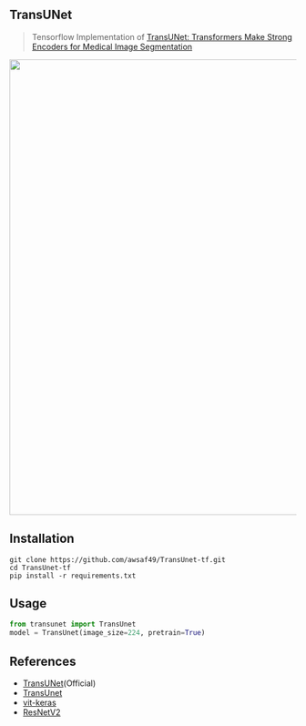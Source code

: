 ## TransUNet
> Tensorflow Implementation of [TransUNet: Transformers Make Strong Encoders for Medical Image Segmentation](https://arxiv.org/pdf/2102.04306.pdf)
<img src="https://production-media.paperswithcode.com/social-images/hfPJrzzvUuaeIMvb.png" width=800>

## Installation
```shell
git clone https://github.com/awsaf49/TransUnet-tf.git
cd TransUnet-tf
pip install -r requirements.txt
```

## Usage
```py
from transunet import TransUnet
model = TransUnet(image_size=224, pretrain=True)
```

## References 
* [TransUNet](https://github.com/Beckschen/TransUNet)(Official)
* [TransUnet](https://github.com/kenza-bouzid/TransUnet)
* [vit-keras](https://github.com/faustomorales/vit-keras)
* [ResNetV2](https://github.com/tensorflow/tensorflow/blob/v2.5.0/tensorflow/python/keras/applications/resnet_v2.py#L28-L56)

